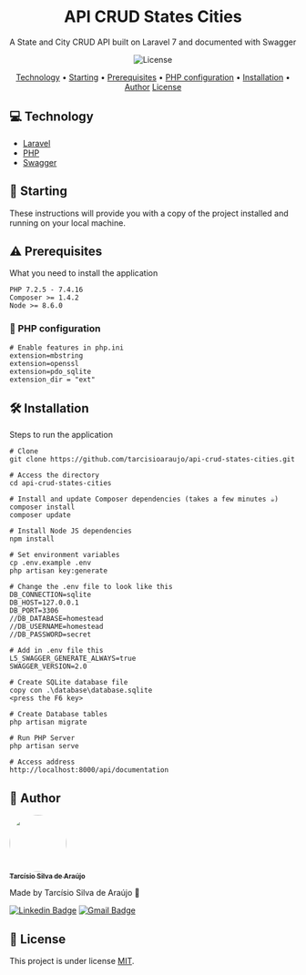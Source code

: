 <h1 align="center">API CRUD States Cities</h1>

A State and City CRUD API built on Laravel 7 and documented with Swagger

<p align="center">		
	<img src="https://img.shields.io/github/license/tarcisioaraujo/api-crud-states-cities?style=plastic" alt="License">	 
</p>

<p align="center">
	<a href="#computer-technology">Technology</a> •		
	<a href="#runner-starting">Starting</a> •
	<a href="#warning-prerequisites">Prerequisites</a> •
	<a href="#elephant-php-configuration">PHP configuration</a> •
	<a href="#hammer_and_wrench-installation">Installation</a> •	
	<a href="#construction_worker-author">Author</a>
	<a href="#memo-license">License</a>
</p>

## :computer: Technology 

- [Laravel](https://laravel.com/)
- [PHP](https://www.php.net/)
- [Swagger](https://swagger.io/)

## :runner: Starting

These instructions will provide you with a copy of the project installed and running on your local machine.

## :warning: Prerequisites 

What you need to install the application

```
PHP 7.2.5 - 7.4.16
Composer >= 1.4.2
Node >= 8.6.0
```
### :elephant: PHP configuration 

```
# Enable features in php.ini
extension=mbstring
extension=openssl
extension=pdo_sqlite
extension_dir = "ext"
```

## :hammer_and_wrench: Installation

Steps to run the application

```
# Clone
git clone https://github.com/tarcisioaraujo/api-crud-states-cities.git

# Access the directory
cd api-crud-states-cities

# Install and update Composer dependencies (takes a few minutes ☕)
composer install
composer update

# Install Node JS dependencies
npm install

# Set environment variables
cp .env.example .env
php artisan key:generate

# Change the .env file to look like this
DB_CONNECTION=sqlite
DB_HOST=127.0.0.1
DB_PORT=3306
//DB_DATABASE=homestead
//DB_USERNAME=homestead
//DB_PASSWORD=secret

# Add in .env file this
L5_SWAGGER_GENERATE_ALWAYS=true
SWAGGER_VERSION=2.0

# Create SQLite database file
copy con .\database\database.sqlite
<press the F6 key>

# Create Database tables
php artisan migrate

# Run PHP Server
php artisan serve

# Access address
http://localhost:8000/api/documentation
```
## :construction_worker: Author

<a href="https://github.com/tarcisioaraujo">
 <img style="border-radius: 50%;" src="https://avatars.githubusercontent.com/u/47223046?v=4" width="100px;" alt=""/>
 <br />
 <sub><b>Tarcísio Silva de Araújo</b></sub></a> <a href="https://github.com/tarcisioaraujo" title="GitHub"></a>

Made by Tarcísio Silva de Araújo 👋

[![Linkedin Badge](https://img.shields.io/badge/-Tarcísio-blue?style=flat-square&logo=Linkedin&logoColor=white&link=https://www.linkedin.com/in/tarcisiosaraujo/)](https://www.linkedin.com/in/tarcisiosaraujo/) 
[![Gmail Badge](https://img.shields.io/badge/-tarcisio.saraujo@gmail.com-c14438?style=flat-square&logo=Gmail&logoColor=white&link=mailto:tarcisio.saraujo@gmail.com)](mailto:tarcisio.saraujo@gmail.com)

## :memo: License

This project is under license [MIT](./LICENSE).